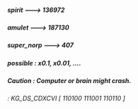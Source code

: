 ##### spirit ---> 136972 #####
##### amulet ---> 187130 #####
##### super_norp ---> 407 #####
##### possible : x0.1, x0.01, .... #####
##### Caution : Computer or brain might crash. #####
###### _: KG_DS_CDXCVI [ 110100 111001 110110 ]_ ######

